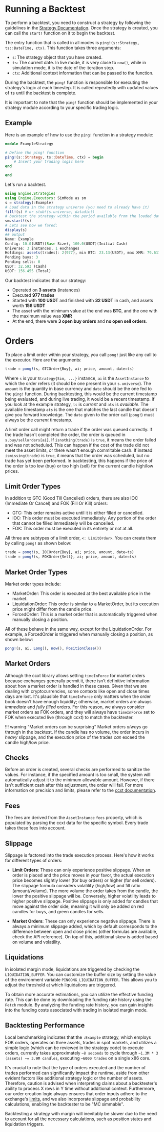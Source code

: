 # Running a Backtest

To perform a backtest, you need to construct a strategy by following the guidelines in the [Strategy Documentation](../strategy.md). Once the strategy is created, you can call the `start!` function on it to begin the backtest.

The entry function that is called in all modes is `ping!(s::Strategy, ts::DateTime, ctx)`. This function takes three arguments:
- `s`: The strategy object that you have created.
- `ts`: The current date. In live mode, it is very close to `now()`, while in simulation mode, it is the date of the iteration step.
- `ctx`: Additional context information that can be passed to the function.

During the backtest, the `ping!` function is responsible for executing the strategy's logic at each timestep. It is called repeatedly with updated values of `ts` until the backtest is complete.

It is important to note that the `ping!` function should be implemented in your strategy module according to your specific trading logic.

## Example

Here is an example of how to use the `ping!` function in a strategy module:

```julia
module ExampleStrategy

# Define the ping! function
ping!(s::Strategy, ts::DateTime, ctx) = begin
    # Insert your trading logic here
end

end
```

Let's run a backtest.

```julia
using Engine.Strategies
using Engine.Executors: SimMode as sm
s = strategy(:Example)
# Load data in the strategy universe (you need to already have it)
fill!(s) # or stub!(s.universe, datadict)
# backtest the strategy within the period available from the loaded data.
sm.start!(s)
# Lets see how we fared:
display(s)
## output
Name: Example
Config: 10.0(USDT)(Base Size), 100.0(USDT)(Initial Cash)
Universe: 3 instances, 1 exchanges
Holdings: assets(trades): 2(977), min BTC: 23.13(USDT), max XMR: 79.611(USDT)
Pending buys: 3
Pending sells: 0
USDT: 32.593 (Cash)
USDT: 156.455 (Total)
```

Our backtest indicates that our strategy:

- Operated on **3 assets** (instances)
- Executed **977 trades**
- Started with **100 USDT** and finished with **32 USDT** in cash, and assets worth **156 USDT**
- The asset with the minimum value at the end was **BTC**, and the one with the maximum value was **XMR**
- At the end, there were **3 open buy orders** and **no open sell orders**.
# Orders

To place a limit order within your strategy, you call `pong!` just like any call to the executor. Here are the arguments:

```julia
trade = pong!(s, GTCOrder{Buy}, ai; price, amount, date=ts)
```

Where `s` is your `Strategy{Sim, ...}` instance, `ai` is the `AssetInstance` to which the order refers (it should be one present in your `s.universe`). The `amount` is the quantity in base currency and `date` should be the one fed to the `ping!` function. During backtesting, this would be the current timestamp being evaluated, and during live trading, it would be a recent timestamp. If you look at the example strategy, `ts` is _current_ and `ats` is _available_. The available timestamp `ats` is the one that matches the last candle that doesn't give you forward knowledge. The `date` given to the order call (`pong!`) must always be the _current_ timestamp.

A limit order call might return a trade if the order was queued correctly. If the trade hasn't completed the order, the order is queued in `s.buy/sellorders[ai]`. If `isnothing(trade)` is `true`, it means the order failed and was not scheduled. This can happen if the cost of the trade did not meet the asset limits, or there wasn't enough commitable cash. If instead `ismissing(trade)` is `true`, it means that the order was scheduled, but no trade has yet been performed. In backtesting, this happens if the price of the order is too low (buy) or too high (sell) for the current candle high/low prices.

## Limit Order Types

In addition to GTC (Good Till Cancelled) orders, there are also IOC (Immediate Or Cancel) and FOK (Fill Or Kill) orders:

- GTC: This order remains active until it is either filled or cancelled.
- IOC: This order must be executed immediately. Any portion of the order that cannot be filled immediately will be cancelled.
- FOK: This order must be executed in its entirety or not at all.

All three are subtypes of a limit order, `<: LimitOrder>`. You can create them by calling `pong!` as shown below:

```julia
trade = pong!(s, IOCOrder{Buy}, ai; price, amount, date=ts)
trade = pong!(s, FOKOrder{Sell}, ai; price, amount, date=ts)
```

## Market Order Types

Market order types include:

- MarketOrder: This order is executed at the best available price in the market.
- LiquidationOrder: This order is similar to a MarketOrder, but its execution price might differ from the candle price.
- ForcedOrder: This is a market order that is automatically triggered when manually closing a position.

All of these behave in the same way, except for the LiquidationOrder. For example, a ForcedOrder is triggered when manually closing a position, as shown below:

```julia
pong!(s, ai, Long(), now(), PositionClose())
```

## Market Orders

Although the ccxt library allows setting `timeInForce` for market orders because exchanges generally permit it, there isn't definitive information about how a market order is handled in these cases. Given that we are dealing with cryptocurrencies, some contexts like open and close times days are lost. It's plausible that `timeInForce` only matters when the order book doesn't have enough liquidity; otherwise, market orders are always _immediate_ and _fully filled_ orders. For this reason, we always consider market orders as FOK orders, and they will always have `timeInForce` set to FOK when executed live (through ccxt) to match the backtester.

!!! warning "Market orders can be surprising"
    Market orders _always_ go through in the backtest. If the candle has no volume, the order incurs in _heavy_ slippage, and the execution price of the trades _can_ exceed the candle high/low price.

## Checks

Before an order is created, several checks are performed to sanitize the values. For instance, if the specified amount is too small, the system will automatically adjust it to the minimum allowable amount. However, if there isn't sufficient cash after this adjustment, the order will fail. For more information on precision and limits, please refer to the [ccxt documentation](http://docs.ccxt.com/#/?id=precision-and-limits).

## Fees

The fees are derived from the `AssetInstance` `fees` property, which is populated by parsing the ccxt data for the specific symbol. Every trade takes these fees into account.

## Slippage

Slippage is factored into the trade execution process. Here's how it works for different types of orders:

- **Limit Orders**: These can only experience positive slippage. When an order is placed and the price moves in your favor, the actual execution price becomes slightly lower (for buy orders) or higher (for sell orders). The slippage formula considers volatility (high/low) and fill ratio (amount/volume). The more volume the order takes from the candle, the lower the positive slippage will be. Conversely, higher volatility leads to higher positive slippage. Positive slippage is only added for candles that move against the order side, meaning it will only be added on red candles for buys, and green candles for sells.

- **Market Orders**: These can only experience negative slippage. There is always a minimum slippage added, which by default corresponds to the difference between open and close prices (other formulas are available, check the API reference). On top of this, additional skew is added based on volume and volatility.

## Liquidations

In isolated margin mode, liquidations are triggered by checking the `LIQUIDATION_BUFFER`. You can customize the buffer size by setting the value of the environment variable `PINGONG_LIQUIDATION_BUFFER`. This allows you to adjust the threshold at which liquidations are triggered.

To obtain more accurate estimations, you can utilize the effective funding rate. This can be done by downloading the funding rate history using the `Fetch` module. By analyzing the funding rate history, you can gain insights into the funding costs associated with trading in isolated margin mode.

## Backtesting Performance

Local benchmarking indicates that the `:Example` strategy, which employs FOK orders, operates on three assets, trades in spot markets, and utilizes a simple logic (which can be reviewed in the strategy code) to execute orders, currently takes approximately `~8 seconds` to cycle through `~1.3M * 3 (assets) ~= 3.9M candles`, executing `~6000 trades` on a single x86 core.

It's crucial to note that the type of orders executed and the number of trades performed can significantly impact the runtime, aside from other evident factors like additional strategy logic or the number of assets. Therefore, caution is advised when interpreting claims about a backtester's ability to process X rows in Y time without additional context. Furthermore, our order creation logic always ensures that order inputs adhere to the exchange's [limits](https://docs.ccxt.com/#/README?id=precision-and-limits), and we also incorporate slippage and probability calculations, enabling the backtester to be "MC simmable".

Backtesting a strategy with margin will inevitably be slower due to the need to account for all the necessary calculations, such as position states and liquidation triggers.
